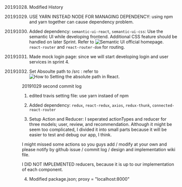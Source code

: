 20191028) Modified History
  1) USE YARN INSTEAD NODE FOR MANAGING DEPENDENCY: using npm and yarn together can cause dependency problem.

  2) Added dependency:
  `semantic-ui-react`, `semantic-ui-css`: Use the semantic UI while developing frontend. Additional CSS feature should be handled on later Sprint. Refer to ![Semantic UI official homepage](https://react.semantic-ui.com/usage).
  `react-router` and `react-router-dom` for routing.

  3) Made mock login page: since we will start developing login and user services in sprint 4.

  4) Set Absoulte path to /src : refer to ![How to Setting the absolute path in React](https://stackoverflow.com/questions/56437517/how-to-add-jsconfig-json-to-existing-vscode-project-w-o-breaking-it).

20191029 second commit log

 1) edited travis setting file: use yarn instaed of npm
 
 2) Added dependency: `redux`, `react-redux`, `axios`, `redux-thunk`, `connected-react-router`

 3) Setup Action and Reducer:
  I seperated actionTypes and reducer for three models; user, review, and recommendation.
  Although it might be seem too complicated, I divided it into small parts because it will be easier to test and debug our app, I think.

  I might missed some actions so you guys add / modify at your own and please notify by github issue / commit log / design and implementation wiki file.

  I DID NOT IMPLEMENTED reducers, because it is up to our implementation of each component.

 4) Modified package.json; proxy = "localhost:8000"